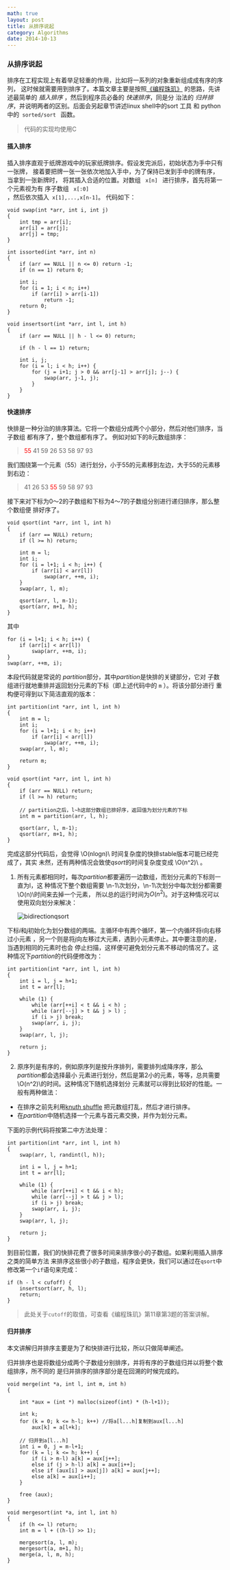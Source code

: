 ```yaml
---
math: true
layout: post
title: 从排序说起
category: Algorithms
date: 2014-10-13
---
```


### 从排序说起

排序在工程实现上有着举足轻重的作用，比如将一系列的对象重新组成成有序的序列，
这时候就需要用到排序了。本篇文章主要是按照[《编程珠玑》](http://book.douban.com/subject/3227098/)
的思路，先讲述最简单的 *插入排序* ，然后到程序员必备的 *快速排序*，同是分
治法的 *归并排序*，并说明两者的区别。后面会另起章节讲述linux shell中的sort
工具 和 python中的<code> sorted/sort </code> 函数。

> 代码的实现均使用C

#### 插入排序

插入排序直观于纸牌游戏中的玩家纸牌排序。假设发完派后，初始状态为手中只有一张牌，
接着要把牌一张一张依次地加入手中，为了保持已发到手中的牌有序，当拿到一张新牌时，
将其插入合适的位置。对数组 <code> x[n] </code> 进行排序，首先将第一个元素视为有
序子数组 <code> x[:0] </code>，然后依次插入<code> x[1],...,x[n-1]</code>。
代码如下：

    void swap(int *arr, int i, int j)
    {
        int tmp = arr[i];
        arr[i] = arr[j];
        arr[j] = tmp;
    }

    int issorted(int *arr, int n)
    {
        if (arr == NULL || n <= 0) return -1;
        if (n == 1) return 0;

        int i;
        for (i = 1; i < n; i++)
            if (arr[i] > arr[i-1])
                return -1;
        return 0;
    }

    void insertsort(int *arr, int l, int h)
    {
        if (arr == NULL || h - l <= 0) return;

        if (h - l == 1) return;

        int i, j;
        for (i = l; i < h; i++) {
            for (j = i+1; j > 0 && arr[j-1] > arr[j]; j--) {
                swap(arr, j-1, j);
            }
        }
    }

#### 快速排序

快排是一种分治的排序算法。它将一个数组分成两个小部分，然后对他们排序，当子数组
都有序了，整个数组都有序了。
例如对如下的8元数组排序：

> <font color="red">55</font> 41 59 26 53 58 97 93

我们围绕第一个元素（55）进行划分，小于55的元素移到左边，大于55的元素移到右边：

> 41 26 53 <font color="red">55</font> 59 58 97 93

接下来对下标为0～2的子数组和下标为4～7的子数组分别进行递归排序，那么整个数组便
排好序了。

    void qsort(int *arr, int l, int h)
    {
        if (arr == NULL) return;
        if (l >= h) return;

        int m = l;
        int i;
        for (i = l+1; i < h; i++) {
            if (arr[i] < arr[l])
                swap(arr, ++m, i);
        }
        swap(arr, l, m);

        qsort(arr, l, m-1);
        qsort(arr, m+1, h);
    }

其中

    for (i = l+1; i < h; i++) {
        if (arr[i] < arr[l])
            swap(arr, ++m, i);
    }
    swap(arr, ++m, i);

本段代码就是常说的 *partition*部分，其中*partition*是快排的关键部分，它对
子数组进行就地重排并返回划分元素的下标（即上述代码中的 `m` ）。将该分部分进行
重构便可得到以下简洁直观的版本：

    int partition(int *arr, int l, int h)
    {
        int m = l;
        int i;
        for (i = l+1; i < h; i++)
            if (arr[i] < arr[l])
                swap(arr, ++m, i);
        swap(arr, l, m);

        return m;
    }

    void qsort(int *arr, int l, int h)
    {
        if (arr == NULL) return;
        if (l >= h) return;

        // partition之后，l~h这部分数组已排好序，返回值为划分元素的下标
        int m = partition(arr, l, h);

        qsort(arr, l, m-1);
        qsort(arr, m+1, h);
    }

完成这部分代码后，会觉得 \\O(nlogn)\\ 时间复杂度的快排stable版本可能已经完成了，其实
未然，还有两种情况会致使*qsort*的时间复杂度变成 \\O(n^2)\\ 。

1. 所有元素都相同时，每次*partition*都要遍历一边数组，而划分元素的下标则一直为l，这
种情况下整个数组需要 \\n-1\\次划分，\\n-1\\次划分中每次划分都需要\\O(n)\\时间来去掉一个元素，
所以总的运行时间为$O(n^2)$。对于这种情况可以使用双向划分来解决：

    ![bidirectionqsort](/res/img/bidirectionqsort.png)

下标*i*和*j*初始化为划分数组的两端。主循环中有两个循环，第一个内循环将*i*向右移过小元素
，另一个则是将*j*向左移过大元素，遇到小元素停止。其中要注意的是，当遇到相同的元素时也会
停止扫描，这样便可避免划分元素不移动的情况了。这种情况下*partition*的代码便修改为：


    int partition(int *arr, int l, int h)
    {
        int i = l, j = h+1;
        int t = arr[l];

        while (1) {
            while (arr[++i] < t && i < h) ;
            while (arr[--j] > t && j > l) ;
            if (i > j) break;
            swap(arr, i, j);
        }
        swap(arr, l, j);

        return j;
    }

2. 原序列是有序的，例如原序列是按升序排列，需要排列成降序序，那么*partition*都会选择最小
元素进行划分，然后是第2小的元素，等等，总共需要\\O(n^2)\\的时间。这种情况下随机选择划分
元素就可以得到比较好的性能。一般有两种做法：

  - 在排序之前先利用[knuth shuffle](http://en.wikipedia.org/wiki/Fisher%E2%80%93Yates_shuffle)
      把元数组打乱，然后才进行排序。
  - 在*partition*中随机选择一个元素与首元素交换，并作为划分元素。

下面的示例代码将按第二中方法处理：

    int partition(int *arr, int l, int h)
    {
        swap(arr, l, randint(l, h));

        int i = l, j = h+1;
        int t = arr[l];

        while (1) {
            while (arr[++i] < t && i < h);
            while (arr[--j] > t && j > l);
            if (i > j) break;
            swap(arr, i, j);
        }
        swap(arr, l, j);

        return j;
    }

到目前位置，我们的快排花费了很多时间来排序很小的子数组。如果利用插入排序之类的简单方法
来排序这些很小的子数组，程序会更快，我们可以通过在`qsort`中修改第一个`if`语句来完成：

    if (h - l < cufoff) {
        insertsort(arr, h, l);
        return;
    }

> 此处关于`cutoff`的取值，可查看《编程珠玑》第11章第3题的答案讲解。

#### 归并排序

本文讲解归并排序主要是为了和快排进行比较，所以只做简单阐述。

归并排序也是将数组分成两个子数组分别排序，并将有序的子数组归并以将整个数组排序，所不同的
是归并排序的排序部分是在回溯的时候完成的。


    void merge(int *a, int l, int m, int h)
    {

        int *aux = (int *) malloc(sizeof(int) * (h-l+1));

        int k;
        for (k = 0; k <= h-l; k++) //将a[l...h]复制到aux[l...h]
            aux[k] = a[l+k];

        // 归并到a[l...h]
        int i = 0, j = m-l+1;
        for (k = l; k <= h; k++) {
            if (i > m-l) a[k] = aux[j++];
            else if (j > h-l) a[k] = aux[i++];
            else if (aux[i] > aux[j]) a[k] = aux[j++];
            else a[k] = aux[i++];
        }

        free (aux);
    }

    void mergesort(int *a, int l, int h)
    {
        if (h <= l) return;
        int m = l + ((h-l) >> 1);

        mergesort(a, l, m);
        mergesort(a, m+1, h);
        merge(a, l, m, h);
    }
